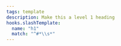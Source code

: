 ```yaml
---
tags: template
description: Make this a level 1 heading
hooks.slashTemplate:
  name: "h1"
  match: "^#*\\s*"
---
```

# 